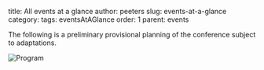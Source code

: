 title: All events at a glance
author: peeters
slug: events-at-a-glance
category:
tags: eventsAtAGlance
order: 1
parent: events

The following is a preliminary provisional planning of the conference subject to adaptations.

![Program]({filename}/images/program3.png)
